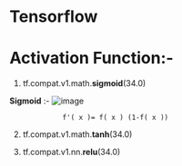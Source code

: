 # Tensorflow
# Activation Function:-
1) tf.compat.v1.math.**sigmoid**(34.0)

**Sigmoid** :-  ![image](https://user-images.githubusercontent.com/68476475/122535023-c403cd80-d040-11eb-9f45-2fb74404cda9.png)
                 
                 f'( x )= f( x ) (1-f( x ))

 

 
2) tf.compat.v1.math.**tanh**(34.0)
 
3) tf.compat.v1.nn.**relu**(34.0)
